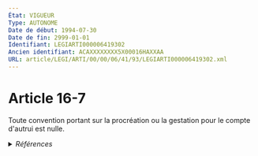 ```yaml
---
État: VIGUEUR
Type: AUTONOME
Date de début: 1994-07-30
Date de fin: 2999-01-01
Identifiant: LEGIARTI000006419302
Ancien identifiant: ACAXXXXXXXX5X00016HAXXAA
URL: article/LEGI/ARTI/00/00/06/41/93/LEGIARTI000006419302.xml
---
```


<h1>Article 16-7</h1>

Toute convention portant sur la procréation ou la gestation pour le compte
d'autrui est nulle.


<details>
  <summary><em>Références</em></summary>

  <h2>Articles faisant référence à l'article</h2>
  
  <ul>
    <li>
      <a href="https://legal.tricoteuses.fr//redirection/LEGIARTI000006284447?vers=git&vers=legifrance">LOI no 94-653 du 29 juillet 1994 relative au respect du corps humain - article 3 ENTIEREMENT_MODIF</a> CREATION cible
    </li>
  </ul>
  
  <h2>Textes faisant référence à l'article</h2>
  
  <ul>
    <li>
      <a href="https://legal.tricoteuses.fr//redirection/JORFTEXT000000549619?vers=git&vers=legifrance">LOI no 94-653 du 29 juillet 1994 relative au respect du corps humain</a> SPEC_APPLI cible
    </li>
  </ul>
  
  <h2>Références faites par l'article</h2>
  
  <ul>
    <li>
      CODIFICATION source Loi 1803-03-08
    </li>
    <li>
      1994-07-29 SPEC_APPLI source <a href="https://legal.tricoteuses.fr//redirection/JORFTEXT000000549619?vers=git&vers=legifrance">LOI no 94-653 du 29 juillet 1994 relative au respect du corps humain</a>
    </li>
    <li>
      1994-07-29 CREATION source <a href="https://legal.tricoteuses.fr//redirection/LEGIARTI000006284447?vers=git&vers=legifrance">LOI no 94-653 du 29 juillet 1994 relative au respect du corps humain - article 3 ENTIEREMENT_MODIF</a>
    </li>
  </ul>
</details>
